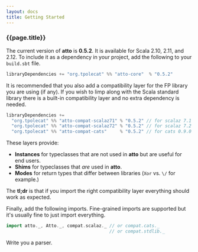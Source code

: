 ```yaml
---
layout: docs
title: Getting Started
---
```


### {{page.title}}

The current version of **atto** is **0.5.2**. It is available for Scala 2.10, 2.11, and 2.12. To include it as a dependency in your project, add the following to your `build.sbt` file.

```scala
libraryDependencies += "org.tpolecat" %% "atto-core"  % "0.5.2"
```

It is recommended that you also add a compatibility layer for the FP library you are using (if any). If you wish to limp along with the Scala standard library there is a built-in compatibility layer and no extra dependency is needed.

```scala
libraryDependencies +=
  "org.tpolecat" %% "atto-compat-scalaz71" % "0.5.2" // for scalaz 7.1
  "org.tpolecat" %% "atto-compat-scalaz72" % "0.5.2" // for scalaz 7.2
  "org.tpolecat" %% "atto-compat-cats"     % "0.5.2" // for cats 0.9.0
```

These layers provide:

- **Instances** for typeclasses that are not used in **atto** but are useful for end users.
- **Shims** for typeclasses that *are* used in **atto**.
- **Modes** for return types that differ between libraries (`Xor` vs. `\/` for example.)

The **tl;dr** is that if you import the right compatibility layer everything should work as expected.

Finally, add the following imports. Fine-grained imports are supported but it's usually fine to just import everything.

```scala
import atto._, Atto._, compat.scalaz._ // or compat.cats._
                                       // or compat.stdlib._
```

Write you a parser.
